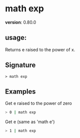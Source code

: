 # math exp

**version**: 0.80.0

## **usage**:

Returns e raised to the power of x.

## Signature

`> math exp `

## Examples

Get e raised to the power of zero

```bash
> 0 | math exp
```

Get e (same as 'math e')

```bash
> 1 | math exp
```
